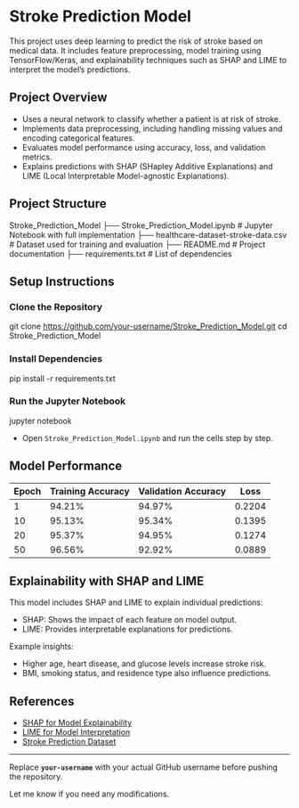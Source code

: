 # Stroke Prediction Model  

This project uses deep learning to predict the risk of stroke based on medical data. It includes feature preprocessing, model training using TensorFlow/Keras, and explainability techniques such as SHAP and LIME to interpret the model’s predictions.  

## Project Overview  

- Uses a neural network to classify whether a patient is at risk of stroke.  
- Implements data preprocessing, including handling missing values and encoding categorical features.  
- Evaluates model performance using accuracy, loss, and validation metrics.  
- Explains predictions with SHAP (SHapley Additive Explanations) and LIME (Local Interpretable Model-agnostic Explanations).  

## Project Structure  

Stroke_Prediction_Model
├── Stroke_Prediction_Model.ipynb # Jupyter Notebook with full implementation
├── healthcare-dataset-stroke-data.csv # Dataset used for training and evaluation
├── README.md # Project documentation
├── requirements.txt # List of dependencies



## Setup Instructions  

### Clone the Repository  

git clone https://github.com/your-username/Stroke_Prediction_Model.git cd Stroke_Prediction_Model

### Install Dependencies  

pip install -r requirements.txt

### Run the Jupyter Notebook  

jupyter notebook
- Open `Stroke_Prediction_Model.ipynb` and run the cells step by step.

## Model Performance  

| Epoch | Training Accuracy | Validation Accuracy | Loss |  
|--------|------------------|--------------------|------|  
| 1      | 94.21%           | 94.97%             | 0.2204 |  
| 10     | 95.13%           | 95.34%             | 0.1395 |  
| 20     | 95.37%           | 94.95%             | 0.1274 |  
| 50     | 96.56%           | 92.92%             | 0.0889 |  

## Explainability with SHAP and LIME  

This model includes SHAP and LIME to explain individual predictions:  
- SHAP: Shows the impact of each feature on model output.  
- LIME: Provides interpretable explanations for predictions.  

Example insights:  
- Higher age, heart disease, and glucose levels increase stroke risk.  
- BMI, smoking status, and residence type also influence predictions.  

## References  

- [SHAP for Model Explainability](https://shap.readthedocs.io/en/latest/)  
- [LIME for Model Interpretation](https://marcotcr.github.io/lime/)  
- [Stroke Prediction Dataset](https://www.kaggle.com/datasets/fedesoriano/stroke-prediction-dataset)  

---

Replace **`your-username`** with your actual GitHub username before pushing the repository.  

Let me know if you need any modifications.  


